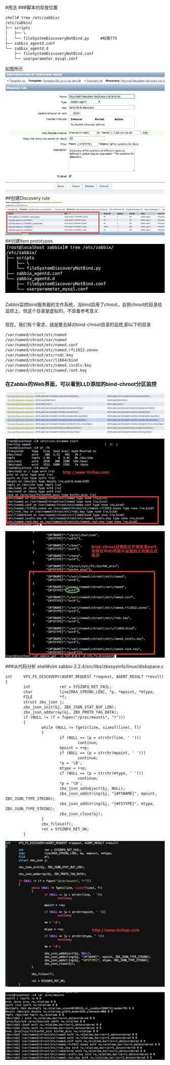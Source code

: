 #用法
###脚本的存放位置
```
shell# tree /etc/zabbix/
/etc/zabbix/
├── scripts
│   ├── \
│   └── fileSystemDiscoveryNotBind.py     #权限775
├── zabbix_agentd.conf
└── zabbix_agentd.d
    ├── fileSystemDiscoveryNotBind.conf
    └── userparameter_mysql.conf
```
如图所示
![图1](img/000-0.png)
##创建Discovery rule   
![图1](img/000-1.png)
##创建Item prototypes
![图1](img/000-2.png)
###
  Zabbix监控bind服务器的文件系统，当bind启用了chroot，会把chroot的目录给监控上，但这个目录是虚拟的，不具备参考意义
###
现在，我们有个需求，就是要去掉对bind-chroot目录的监控,即以下的目录
```
/var/named/chroot/etc/named
/var/named/chroot/var/named
/var/named/chroot/etc/named.conf
/var/named/chroot/etc/named.rfc1912.zones
/var/named/chroot/etc/rndc.key
/var/named/chroot/usr/lib64/bind
/var/named/chroot/etc/named.iscdlv.key
/var/named/chroot/etc/named.root.key
```

### 在Zabbix的Web界面，可以看到LLD添加的bind-chroot分区监控
![图1](img/001.png)


![图2](img/002.png)


![图3](img/003.png)


###从代码分析
shell#vim zabbix-2.2.4/src/libs/zbxsysinfo/linux/diskspace.c
```
int     VFS_FS_DISCOVERY(AGENT_REQUEST *request, AGENT_RESULT *result)
{       
        int             ret = SYSINFO_RET_FAIL;
        char            line[MAX_STRING_LEN], *p, *mpoint, *mtype;
        FILE            *f;
        struct zbx_json j;
        zbx_json_init(&j, ZBX_JSON_STAT_BUF_LEN);
        zbx_json_addarray(&j, ZBX_PROTO_TAG_DATA);
        if (NULL != (f = fopen("/proc/mounts", "r")))
        {      
                while (NULL != fgets(line, sizeof(line), f))
                {
                        if (NULL == (p = strchr(line, ' ')))
                                continue;
                        mpoint = ++p;
                        if (NULL == (p = strchr(mpoint, ' ')))
                                continue;
                        *p = '\0';
                        mtype = ++p;
                        if (NULL == (p = strchr(mtype, ' ')))
                                continue;
                        *p = '\0';
                        zbx_json_addobject(&j, NULL);
                        zbx_json_addstring(&j, "{#FSNAME}", mpoint, ZBX_JSON_TYPE_STRING);
                        zbx_json_addstring(&j, "{#FSTYPE}", mtype, ZBX_JSON_TYPE_STRING);
                        zbx_json_close(&j);
                }
                zbx_fclose(f);
                ret = SYSINFO_RET_OK;
        }
```        

![图4](img/004.png)

![图5](img/005.png)
